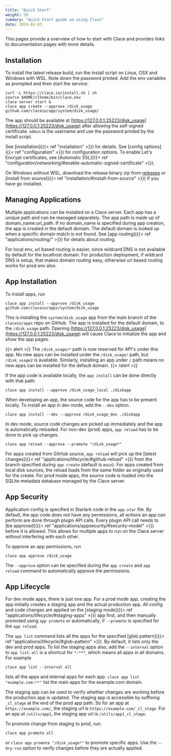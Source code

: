 ```yaml
---
title: "Quick Start"
weight: 50
summary: "Quick Start guide on using Clace"
date: 2024-02-03
---
```


This pages provide a overview of how to start with Clace and provides links to documentation pages with more details.

## Installation

To install the latest release build, run the install script on Linux, OSX and Windows with WSL. Note down the password printed. Add the env variables as prompted and then start the service.

```shell
curl -L https://clace.io/install.sh | sh
source $HOME/clhome/bin/clace.env
clace server start &
clace app create --approve /disk_usage github.com/claceio/app/system/disk_usage/
```

The app should be available at [https://127.0.0.1:25223/disk_usage](https://127.0.0.1:25223/disk_usage) after allowing the self-signed certificate. `admin` is the username and use the password printed by the install script.

See [installation]({{< ref "installation" >}}) for details. See [config options]({{< ref "configuration" >}}) for configuration options. To enable Let's Encrypt certificates, see [Automatic SSL]({{< ref "configuration/networking/#enable-automatic-signed-certificate" >}}).

On Windows without WSL, download the release binary zip from [releases](https://github.com/claceio/clace/releases) or [install from source]({{< ref "installation/#install-from-source" >}}) if you have go installed.

## Managing Applications

Multiple applications can be installed on a Clace server. Each app has a unique path and can be managed separately. The app path is made up of domain_name:url_path. If no domain_name is specified during app creation, the app is created in the default domain. The default domain is looked up when a specific domain match is not found. See [app routing]({{< ref "applications/routing/" >}}) for details about routing.

For local env, url based routing is easier, since wildcard DNS is not available by default for the localhost domain.
For production deployment, if wildcard DNS is setup, that makes domain routing easy, otherwise url based routing works for prod env also.

## App Installation

To install apps, run

```shell
clace app install --approve /disk_usage github.com/claceio/apps/system/disk_usage
```

This is installing the `system/disk_usage` app from the main branch of the `claceio/apps` repo on GitHub. The app is installed for the default domain, to the `/disk_usage` path. Opening [https://127.0.0.1:25223/disk_usage](https://127.0.0.1:25223/disk_usage) will cause Clace to initialize the app and show the app pages.

{{< alert >}}
The `/disk_usage/*` path is now reserved for API's under this app. No new apps can be installed under the `/disk_usage/` path, but `/disk_usage2` is available. Similarly, installing an app under `/` path means no new apps can be installed for the default domain.
{{< /alert >}}

If the app code is available locally, the `app install` can be done directly with that path:

```shell
clace app install --approve /disk_usage_local ./diskapp
```

When developing an app, the source code for the app has to be present locally. To install an app in dev mode, add the `--dev` option.

```shell
clace app install --dev --approve /disk_usage_dev ./diskapp
```

In dev mode, source code changes are picked up immediately and the app is automatically reloaded. For non-dev (prod) apps, `app reload` has to be done to pick up changes.

```
clace app reload --approve --promote "/disk_usage*"
```

For apps created from GitHub source, `app reload` will pick up the [latest changes]({{< ref "applications/lifecycle/#github-reload" >}}) from the branch specified during `app create` (default is `main`). For apps created from local disk sources, the reload loads from the same folder as originally used for the create. For prod mode apps, the source code is loaded into the SQLite metadata database managed by the Clace server.

## App Security

Application config is specified in Starlark code in the `app.star` file. By default, the app code does not have any permissions, all actions an app can perform are done through plugin API calls. Every plugin API call needs to [be approved]({{< ref "applications/appsecurity/#security-model" >}}) before it is allowed. This allows for multiple apps to run on the Clace server without interfering with each other.

To approve an app permissions, run

```shell
clace app approve /disk_usage
```

The `--approve` option can be specified during the `app create` and `app reload` command to automatically approve the permissions.

## App Lifecycle

For dev mode apps, there is just one app. For a prod mode app, creating the app initially creates a staging app and the actual production app. All config and code changes are applied on the [staging mode]({{< ref "applications/lifecycle/#staging-apps" >}}) app first, and then manually promoted using `app promote` or automatically, if `--promote` is specified for the `app reload`.

The `app list` command lists all the apps for the specified [glob pattern]({{< ref "applications/lifecycle/#glob-pattern" >}}). By default, it lists only the dev and prod apps. To list the staging apps also, add the `--internal` option to `app list`. `all` is a shortcut for `*:***`, which means all apps in all domains. For example

```shell
clace app list --internal all
```

lists all the apps and internal apps for each app. `clace app list "example.com:**"` list the main apps for the example.com domain.

The staging app can be used to verify whether changes are working before the production app is updated. The staging app is accessible by suffixing `_cl_stage` at the end of the prod app path. So for an app at `https://example.com/`, the staging url is `https://example.com/_cl_stage`. For an app at `/utils/app1`, the staging app url is `/utils/app1_cl_stage`.

To promote change from staging to prod, run:

```shell
clace app promote all
```

or `clace app promote "/disk_usage*"` to promote specific apps. Use the `--dry-run` option to verify changes before they are actually applied.
